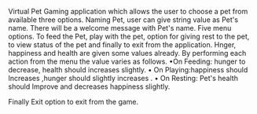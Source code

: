 Virtual Pet
Gaming application which allows the user to choose a pet from available three options. 
Naming Pet, user can give string value as Pet's name. 
There will be a welcome message with Pet's name. 
Five menu options. To feed the Pet, play with the pet, option for giving rest to the pet, to view status of the pet and finally to exit from the application. 
Hnger, happiness and health are given some values already. By performing each action from the menu the value varies as follows. 
•On	Feeding:  hunger to decrease, health should increases slightly.
•	On Playing:happiness should Increases ,hunger should slightly increases .
•	On Resting: Pet's health should Improve and decreases happiness slightly. 

Finally Exit option to exit from the game. 
